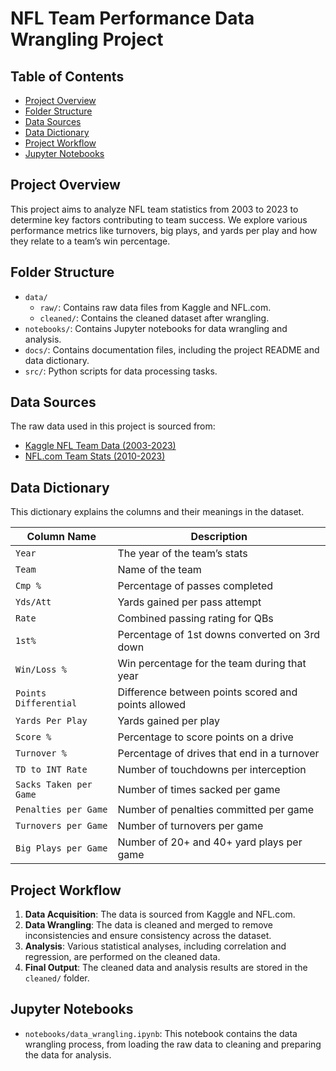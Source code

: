 # NFL Team Performance Data Wrangling Project

## Table of Contents
- [Project Overview](#project-overview)
- [Folder Structure](#folder-structure)
- [Data Sources](#data-sources)
- [Data Dictionary](#data-dictionary)
- [Project Workflow](#project-workflow)
- [Jupyter Notebooks](#jupyter-notebooks)

## Project Overview
This project aims to analyze NFL team statistics from 2003 to 2023 to determine key factors contributing to team success. We explore various performance metrics like turnovers, big plays, and yards per play and how they relate to a team’s win percentage.

## Folder Structure
- `data/`
  - `raw/`: Contains raw data files from Kaggle and NFL.com.
  - `cleaned/`: Contains the cleaned dataset after wrangling.
- `notebooks/`: Contains Jupyter notebooks for data wrangling and analysis.
- `docs/`: Contains documentation files, including the project README and data dictionary.
- `src/`: Python scripts for data processing tasks.

## Data Sources
The raw data used in this project is sourced from:
- [Kaggle NFL Team Data (2003-2023)](https://www.kaggle.com/datasets/nickcantalupa/nfl-team-data-2003-2023)
- [NFL.com Team Stats (2010-2023)](https://www.nfl.com/stats/team-stats/offense/passing/2010/reg/all)

## Data Dictionary

This dictionary explains the columns and their meanings in the dataset.

| Column Name        | Description                                               |
|--------------------|-----------------------------------------------------------|
| `Year`             | The year of the team’s stats                              |
| `Team`             | Name of the team                                          |
| `Cmp %`            | Percentage of passes completed                            |
| `Yds/Att`          | Yards gained per pass attempt                             |
| `Rate`             | Combined passing rating for QBs                           |
| `1st%`             | Percentage of 1st downs converted on 3rd down             |
| `Win/Loss %`       | Win percentage for the team during that year              |
| `Points Differential` | Difference between points scored and points allowed    |
| `Yards Per Play`   | Yards gained per play                                     |
| `Score %`          | Percentage to score points on a drive                     |
| `Turnover %`       | Percentage of drives that end in a turnover               |
| `TD to INT Rate`   | Number of touchdowns per interception                     |
| `Sacks Taken per Game` | Number of times sacked per game                       |
| `Penalties per Game` | Number of penalties committed per game                  |
| `Turnovers per Game` | Number of turnovers per game                            |
| `Big Plays per Game` | Number of 20+ and 40+ yard plays per game               |

## Project Workflow
1. **Data Acquisition**: The data is sourced from Kaggle and NFL.com.
2. **Data Wrangling**: The data is cleaned and merged to remove inconsistencies and ensure consistency across the dataset.
3. **Analysis**: Various statistical analyses, including correlation and regression, are performed on the cleaned data.
4. **Final Output**: The cleaned data and analysis results are stored in the `cleaned/` folder.

## Jupyter Notebooks
- `notebooks/data_wrangling.ipynb`: This notebook contains the data wrangling process, from loading the raw data to cleaning and preparing the data for analysis.
